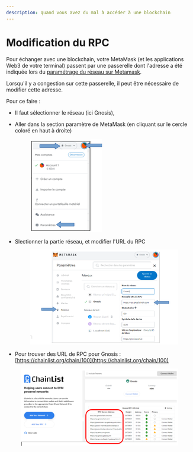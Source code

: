 ```yaml
---
description: quand vous avez du mal à accéder à une blockchain
---
```


# Modification du RPC

Pour échanger avec une blockchain, votre MetaMask (et les applications Web3 de votre terminal) passent par une passerelle dont l'adresse a été indiquée lors du [paramétrage du réseau sur Metamask](ajout-dun-reseau.md).

Lorsqu'il y a congestion sur cette passerelle, il peut être nécessaire de modifier cette adresse.

Pour ce faire :

* Il faut sélectionner le réseau (ici Gnosis),
*   Aller dans la section paramètre de MetaMask (en cliquant sur le cercle coloré en haut à droite)

    <figure><img src="../../../.gitbook/assets/image (108).png" alt=""><figcaption></figcaption></figure>
*   Slectionner la partie réseau, et modifier l'URL du RPC

    <figure><img src="../../../.gitbook/assets/image (19).png" alt=""><figcaption></figcaption></figure>
* Pour trouver des URL de RPC pour Gnosis : [https://chainlist.org/chain/100](https://chainlist.org/chain/100)

<figure><img src="../../../.gitbook/assets/image (80).png" alt=""><figcaption></figcaption></figure>
